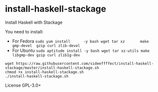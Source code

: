 install-haskell-stackage
========================

Install Haskell with Stackage

You need to install:

 * For Fedora `sudo yum install      -y bash wget tar xz       make gmp-devel  gzip curl zlib-devel`
 * For Ubuntu `sudo aptitude install -y bash wget tar xz-utils make libgmp-dev gzip curl zlib1g-dev`

```
wget https://raw.githubusercontent.com/sideeffffect/install-haskell-stackage/master/install-haskell-stackage.sh
chmod +x install-haskell-stackage.sh
./install-haskell-stackage.sh
```

License GPL-3.0+

